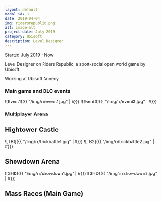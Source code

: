 ```yaml
---
layout: default
modal-id: 1
date: 2019-04-04
img: ridersrepublic.png
alt: image-alt
project-date: July 2019
category: Ubisoft
description: Level Designer
---
```


Started July 2019 - Now

Level Designer on Riders Republic, a sport-social open world game by Ubisoft.

Working at Ubisoft Annecy.

### Main game and DLC events

![Event1]({{ "/img/rr/event1.jpg" | #}})
![Event3]({{ "/img/rr/event3.jpg" | #}})

### Multiplayer Arena

## Hightower Castle
![TB1]({{ "/img/rr/trickbattle1.jpg" | #}})
![TB2]({{ "/img/rr/trickbattle2.jpg" | #}})

## Showdown Arena
![SHD]({{ "/img/rr/showdown1.jpg" | #}})
![SHD]({{ "/img/rr/showdown2.jpg" | #}})

## Mass Races (Main Game)

